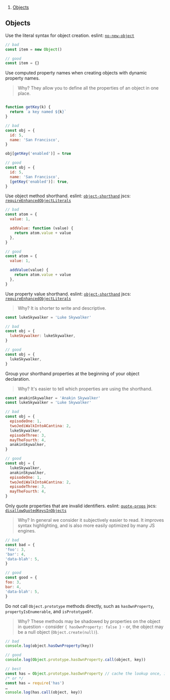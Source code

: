 1. [Objects](#objects)


## Objects
Use the literal syntax for object creation. eslint: [`no-new-object`](http://eslint.org/docs/rules/no-new-object.html)

```javascript
// bad
const item = new Object()

// good
const item = {}
```

Use computed property names when creating objects with dynamic property names.

> Why? They allow you to define all the properties of an object in one place.

```javascript

function getKey(k) {
  return `a key named ${k}`
}

// bad
const obj = {
  id: 5,
  name: 'San Francisco',
}

obj[getKey('enabled')] = true

// good
const obj = {
  id: 5,
  name: 'San Francisco',
  [getKey('enabled')]: true,
}
```

Use object method shorthand. eslint: [`object-shorthand`](http://eslint.org/docs/rules/object-shorthand.html) jscs: [`requireEnhancedObjectLiterals`](http://jscs.info/rule/requireEnhancedObjectLiterals)

```javascript
// bad
const atom = {
  value: 1,

  addValue: function (value) {
    return atom.value + value
  },
}

// good
const atom = {
  value: 1,

  addValue(value) {
    return atom.value + value
  },
}
```

Use property value shorthand. eslint: [`object-shorthand`](http://eslint.org/docs/rules/object-shorthand.html) jscs: [`requireEnhancedObjectLiterals`](http://jscs.info/rule/requireEnhancedObjectLiterals)

> Why? It is shorter to write and descriptive.

```javascript
const lukeSkywalker = 'Luke Skywalker'

// bad
const obj = {
  lukeSkywalker: lukeSkywalker,
}

// good
const obj = {
  lukeSkywalker,
}
```

Group your shorthand properties at the beginning of your object declaration.

> Why? It's easier to tell which properties are using the shorthand.

```javascript
const anakinSkywalker = 'Anakin Skywalker'
const lukeSkywalker = 'Luke Skywalker'

// bad
const obj = {
  episodeOne: 1,
  twoJediWalkIntoACantina: 2,
  lukeSkywalker,
  episodeThree: 3,
  mayTheFourth: 4,
  anakinSkywalker,
}

// good
const obj = {
  lukeSkywalker,
  anakinSkywalker,
  episodeOne: 1,
  twoJediWalkIntoACantina: 2,
  episodeThree: 3,
  mayTheFourth: 4,
}
```

Only quote properties that are invalid identifiers. eslint: [`quote-props`](http://eslint.org/docs/rules/quote-props.html) jscs: [`disallowQuotedKeysInObjects`](http://jscs.info/rule/disallowQuotedKeysInObjects)

> Why? In general we consider it subjectively easier to read. It improves syntax highlighting, and is also more easily optimized by many JS engines.

```javascript
// bad
const bad = {
'foo': 3,
'bar': 4,
'data-blah': 5,
}

// good
const good = {
foo: 3,
bar: 4,
'data-blah': 5,
}
```

Do not call `Object.prototype` methods directly, such as `hasOwnProperty`, `propertyIsEnumerable`, and `isPrototypeOf`.

> Why? These methods may be shadowed by properties on the object in question - consider `{ hasOwnProperty: false }` - or, the object may be a null object (`Object.create(null)`).

```javascript
// bad
console.log(object.hasOwnProperty(key))

// good
console.log(Object.prototype.hasOwnProperty.call(object, key))

// best
const has = Object.prototype.hasOwnProperty // cache the lookup once, in module scope.
/* or */
const has = require('has')
…
console.log(has.call(object, key))
```